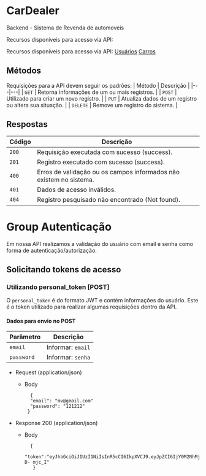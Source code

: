 # CarDealer

Backend  - Sistema de Revenda de automoveis

Recursos disponíveis para acesso via API:


Recursos disponíveis para acesso via API:
 <a href="#usuario">Usuários</a> 
 <a href="#car">Carros</a> 


## Métodos
Requisições para a API devem seguir os padrões:
| Método | Descrição |
|---|---|
| `GET` | Retorna informações de um ou mais registros. |
| `POST` | Utilizado para criar um novo registro. |
| `PUT` | Atualiza dados de um registro ou altera sua situação. |
| `DELETE` | Remove um registro do sistema. |


## Respostas

| Código | Descrição |
|---|---|
| `200` | Requisição executada com sucesso (success).|
| `201` | Registro executado com sucesso (success).|
| `400` | Erros de validação ou os campos informados não existem no sistema.|
| `401` | Dados de acesso inválidos.|
| `404` | Registro pesquisado não encontrado (Not found).|


# Group Autenticação
Em nossa API realizamos a validação do usuário com email e senha  como forma de autenticação/autorização.

## Solicitando tokens de acesso

### Utilizando personal_token [POST]

O `personal_token` é do formato JWT e contém informações do usuário. Este é o token utilizado para realizar algumas requisições dentro da API.

#### Dados para envio no POST
| Parâmetro | Descrição |
|---|---|
| `email` | Informar: `email` |
| `password` |  Informar: `senha` |

+ Request (application/json)

    + Body


            {
            "email": "mv@gmail.com"
            "password": "121212"
           }

 + Response 200 (application/json)

    + Body

            {
             	"token":"eyJhbGciOiJIUzI1NiIsInR5cCI6IkpXVCJ9.eyJpZCI6IjY0M2NhMjFjZDJiYzJmZjY3NGRmNTQwYiIsImlhdCI6MTY4MTc2MzM5NiwiZXhwIjoxNjgxNzY2OTk2fQ.yOieK7Jx5BDtqGpcXQkF2bbjot0xa0M9p4A-D- mjc_I"
             }
